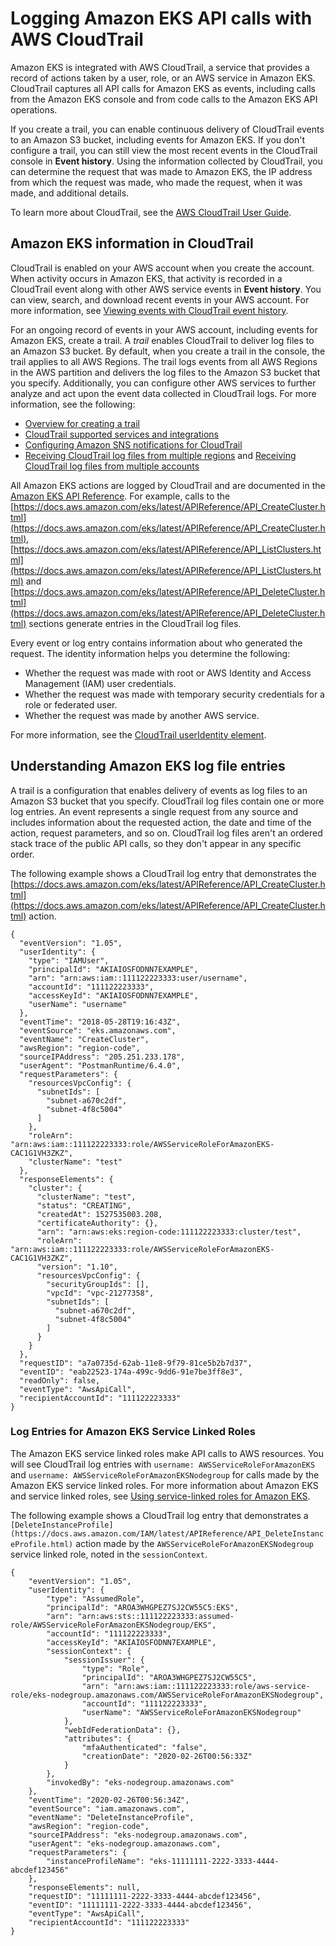 # Logging Amazon EKS API calls with AWS CloudTrail<a name="logging-using-cloudtrail"></a>

Amazon EKS is integrated with AWS CloudTrail, a service that provides a record of actions taken by a user, role, or an AWS service in Amazon EKS\. CloudTrail captures all API calls for Amazon EKS as events, including calls from the Amazon EKS console and from code calls to the Amazon EKS API operations\.

If you create a trail, you can enable continuous delivery of CloudTrail events to an Amazon S3 bucket, including events for Amazon EKS\. If you don't configure a trail, you can still view the most recent events in the CloudTrail console in **Event history**\. Using the information collected by CloudTrail, you can determine the request that was made to Amazon EKS, the IP address from which the request was made, who made the request, when it was made, and additional details\. 

To learn more about CloudTrail, see the [AWS CloudTrail User Guide](https://docs.aws.amazon.com/awscloudtrail/latest/userguide/)\.

## Amazon EKS information in CloudTrail<a name="service-name-info-in-cloudtrail"></a>

CloudTrail is enabled on your AWS account when you create the account\. When activity occurs in Amazon EKS, that activity is recorded in a CloudTrail event along with other AWS service events in **Event history**\. You can view, search, and download recent events in your AWS account\. For more information, see [Viewing events with CloudTrail event history](https://docs.aws.amazon.com/awscloudtrail/latest/userguide/view-cloudtrail-events.html)\. 

For an ongoing record of events in your AWS account, including events for Amazon EKS, create a trail\. A *trail* enables CloudTrail to deliver log files to an Amazon S3 bucket\. By default, when you create a trail in the console, the trail applies to all AWS Regions\. The trail logs events from all AWS Regions in the AWS partition and delivers the log files to the Amazon S3 bucket that you specify\. Additionally, you can configure other AWS services to further analyze and act upon the event data collected in CloudTrail logs\. For more information, see the following: 
+ [Overview for creating a trail](https://docs.aws.amazon.com/awscloudtrail/latest/userguide/cloudtrail-create-and-update-a-trail.html)
+ [CloudTrail supported services and integrations](https://docs.aws.amazon.com/awscloudtrail/latest/userguide/cloudtrail-aws-service-specific-topics.html#cloudtrail-aws-service-specific-topics-integrations)
+ [Configuring Amazon SNS notifications for CloudTrail](https://docs.aws.amazon.com/awscloudtrail/latest/userguide/getting_notifications_top_level.html)
+ [Receiving CloudTrail log files from multiple regions](https://docs.aws.amazon.com/awscloudtrail/latest/userguide/receive-cloudtrail-log-files-from-multiple-regions.html) and [Receiving CloudTrail log files from multiple accounts](https://docs.aws.amazon.com/awscloudtrail/latest/userguide/cloudtrail-receive-logs-from-multiple-accounts.html)

All Amazon EKS actions are logged by CloudTrail and are documented in the [Amazon EKS API Reference](https://docs.aws.amazon.com/eks/latest/APIReference/)\. For example, calls to the [https://docs.aws.amazon.com/eks/latest/APIReference/API_CreateCluster.html](https://docs.aws.amazon.com/eks/latest/APIReference/API_CreateCluster.html), [https://docs.aws.amazon.com/eks/latest/APIReference/API_ListClusters.html](https://docs.aws.amazon.com/eks/latest/APIReference/API_ListClusters.html) and [https://docs.aws.amazon.com/eks/latest/APIReference/API_DeleteCluster.html](https://docs.aws.amazon.com/eks/latest/APIReference/API_DeleteCluster.html) sections generate entries in the CloudTrail log files\.

Every event or log entry contains information about who generated the request\. The identity information helps you determine the following: 
+ Whether the request was made with root or AWS Identity and Access Management \(IAM\) user credentials\.
+ Whether the request was made with temporary security credentials for a role or federated user\.
+ Whether the request was made by another AWS service\.

For more information, see the [CloudTrail userIdentity element](https://docs.aws.amazon.com/awscloudtrail/latest/userguide/cloudtrail-event-reference-user-identity.html)\.

## Understanding Amazon EKS log file entries<a name="understanding-service-name-entries"></a>

A trail is a configuration that enables delivery of events as log files to an Amazon S3 bucket that you specify\. CloudTrail log files contain one or more log entries\. An event represents a single request from any source and includes information about the requested action, the date and time of the action, request parameters, and so on\. CloudTrail log files aren't an ordered stack trace of the public API calls, so they don't appear in any specific order\. 

The following example shows a CloudTrail log entry that demonstrates the [https://docs.aws.amazon.com/eks/latest/APIReference/API_CreateCluster.html](https://docs.aws.amazon.com/eks/latest/APIReference/API_CreateCluster.html) action\.

```
{
  "eventVersion": "1.05",
  "userIdentity": {
    "type": "IAMUser",
    "principalId": "AKIAIOSFODNN7EXAMPLE",
    "arn": "arn:aws:iam::111122223333:user/username",
    "accountId": "111122223333",
    "accessKeyId": "AKIAIOSFODNN7EXAMPLE",
    "userName": "username"
  },
  "eventTime": "2018-05-28T19:16:43Z",
  "eventSource": "eks.amazonaws.com",
  "eventName": "CreateCluster",
  "awsRegion": "region-code",
  "sourceIPAddress": "205.251.233.178",
  "userAgent": "PostmanRuntime/6.4.0",
  "requestParameters": {
    "resourcesVpcConfig": {
      "subnetIds": [
        "subnet-a670c2df",
        "subnet-4f8c5004"
      ]
    },
    "roleArn": "arn:aws:iam::111122223333:role/AWSServiceRoleForAmazonEKS-CAC1G1VH3ZKZ",
    "clusterName": "test"
  },
  "responseElements": {
    "cluster": {
      "clusterName": "test",
      "status": "CREATING",
      "createdAt": 1527535003.208,
      "certificateAuthority": {},
      "arn": "arn:aws:eks:region-code:111122223333:cluster/test",
      "roleArn": "arn:aws:iam::111122223333:role/AWSServiceRoleForAmazonEKS-CAC1G1VH3ZKZ",
      "version": "1.10",
      "resourcesVpcConfig": {
        "securityGroupIds": [],
        "vpcId": "vpc-21277358",
        "subnetIds": [
          "subnet-a670c2df",
          "subnet-4f8c5004"
        ]
      }
    }
  },
  "requestID": "a7a0735d-62ab-11e8-9f79-81ce5b2b7d37",
  "eventID": "eab22523-174a-499c-9dd6-91e7be3ff8e3",
  "readOnly": false,
  "eventType": "AwsApiCall",
  "recipientAccountId": "111122223333"
}
```

### Log Entries for Amazon EKS Service Linked Roles<a name="eks-service-linked-role-ct"></a>

The Amazon EKS service linked roles make API calls to AWS resources\. You will see CloudTrail log entries with `username: AWSServiceRoleForAmazonEKS` and `username: AWSServiceRoleForAmazonEKSNodegroup` for calls made by the Amazon EKS service linked roles\. For more information about Amazon EKS and service linked roles, see [Using service\-linked roles for Amazon EKS](using-service-linked-roles.md)\.

The following example shows a CloudTrail log entry that demonstrates a `[DeleteInstanceProfile](https://docs.aws.amazon.com/IAM/latest/APIReference/API_DeleteInstanceProfile.html)` action made by the `AWSServiceRoleForAmazonEKSNodegroup` service linked role, noted in the `sessionContext`\.

```
{
    "eventVersion": "1.05",
    "userIdentity": {
        "type": "AssumedRole",
        "principalId": "AROA3WHGPEZ7SJ2CW55C5:EKS",
        "arn": "arn:aws:sts::111122223333:assumed-role/AWSServiceRoleForAmazonEKSNodegroup/EKS",
        "accountId": "111122223333",
        "accessKeyId": "AKIAIOSFODNN7EXAMPLE",
        "sessionContext": {
            "sessionIssuer": {
                "type": "Role",
                "principalId": "AROA3WHGPEZ7SJ2CW55C5",
                "arn": "arn:aws:iam::111122223333:role/aws-service-role/eks-nodegroup.amazonaws.com/AWSServiceRoleForAmazonEKSNodegroup",
                "accountId": "111122223333",
                "userName": "AWSServiceRoleForAmazonEKSNodegroup"
            },
            "webIdFederationData": {},
            "attributes": {
                "mfaAuthenticated": "false",
                "creationDate": "2020-02-26T00:56:33Z"
            }
        },
        "invokedBy": "eks-nodegroup.amazonaws.com"
    },
    "eventTime": "2020-02-26T00:56:34Z",
    "eventSource": "iam.amazonaws.com",
    "eventName": "DeleteInstanceProfile",
    "awsRegion": "region-code",
    "sourceIPAddress": "eks-nodegroup.amazonaws.com",
    "userAgent": "eks-nodegroup.amazonaws.com",
    "requestParameters": {
        "instanceProfileName": "eks-11111111-2222-3333-4444-abcdef123456"
    },
    "responseElements": null,
    "requestID": "11111111-2222-3333-4444-abcdef123456",
    "eventID": "11111111-2222-3333-4444-abcdef123456",
    "eventType": "AwsApiCall",
    "recipientAccountId": "111122223333"
}
```